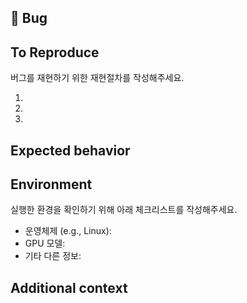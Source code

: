 ## 🐛 Bug

<!-- 어떠한 버그인지 명확하고 간결하게 설명 부탁드립니다.-->



## To Reproduce

버그를 재현하기 위한 재현절차를 작성해주세요.

1.
1.
1.



<!-- 만약에 코드 샘플, 에러 메세지, 스택 트레이스 등이 있다면 이를 첨부해주세요-->

## Expected behavior

<!-- 버그가 발견되기 이전에 코드를 실행했을 경우에 어떤 결과를 예상했는지 작성해주세요.-->



## Environment

실행한 환경을 확인하기 위해 아래 체크리스트를 작성해주세요.

 - 운영체제 (e.g., Linux):
 - GPU 모델:
 - 기타 다른 정보:

## Additional context

<!-- 추가적인 정보가 있다면 서술해주세요.-->